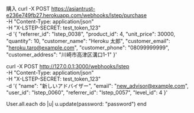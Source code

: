 
  
  

  
  
  購入
  curl -X POST https://asiantrust-e236e749fb27.herokuapp.com/webhooks/lstep/purchase \
  -H "Content-Type: application/json" \
  -H "X-LSTEP-SECRET: test_token_123" \
  -d '{
    "referrer_id": "lstep_0038",
    "product_id": 4,
    "unit_price": 30000,
    "quantity": 10,
    "customer_name": "Heroku 太郎",
    "customer_email": "heroku.taro@example.com",
    "customer_phone": "08099999999",
    "customer_address": "川崎市高津区溝口1-1"
  }'



  curl -X POST http://127.0.0.1:3000/webhooks/lstep \
  -H "Content-Type: application/json" \
  -H "X-LSTEP-SECRET: test_token_123" \
  -d '{
    "name": "新しいアドバイザー",
    "email": "new_advisor@example.com",
    "user_id": "lstep_0060",
    "referrer_id": "lstep_0057",
    "level_id": 4
  }'
  


  User.all.each do |u| u.update(password: "password") end


  